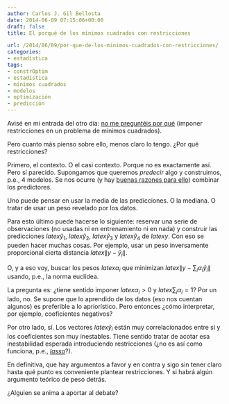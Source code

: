 ```yaml
---
author: Carlos J. Gil Bellosta
date: 2014-06-09 07:15:06+00:00
draft: false
title: El porqué de los mínimos cuadrados con restricciones

url: /2014/06/09/por-que-de-los-minimos-cuadrados-con-restricciones/
categories:
- estadística
tags:
- constrOptim
- estadística
- mínimos cuadrados
- modelos
- optimización
- predicción
---
```


Avisé en mi entrada del otro día: [no me preguntéis por qué](http://www.datanalytics.com/2014/06/05/minimos-cuadrados-con-restricciones/) (imponer restricciones en un problema de mínimos cuadrados).

Pero cuanto más pienso sobre ello, menos claro lo tengo. ¿Por qué restricciones?

Primero, el contexto. O el casi contexto. Porque no es exactamente así. Pero sí parecido. Supongamos que queremos _predecir_ algo y construimos, p.e., 4 modelos. Se nos ocurre (y hay [buenas razones para ello](http://ieeexplore.ieee.org/xpl/login.jsp?tp=&arnumber=5693450&url=http%3A%2F%2Fieeexplore.ieee.org%2Fxpls%2Fabs_all.jsp%3Farnumber%3D5693450)) combinar los predictores.

Uno puede pensar en usar la media de las predicciones. O la mediana. O tratar de usar un peso revelado por los datos.

Para esto último puede hacerse lo siguiente: reservar una serie de observaciones (no usadas ni en entrenamiento ni en nada) y construir las predicciones $latex \hat{y}_1$, $latex \hat{y}_2$, $latex \hat{y}_3$ y $latex \hat{y}_4$ de $latex y$. Con eso se pueden hacer muchas cosas. Por ejemplo, usar un peso inversamente proporcional cierta distancia $latex \|y - \hat{y}_i\|$.

O, y a eso voy, buscar los pesos $latex \alpha_i$ que minimizan $latex \|y - \sum_i \alpha_i \hat{y}_i\|$ usando, p.e., la norma euclídea.

La pregunta es: ¿tiene sentido imponer $latex \alpha_i > 0$ y $latex \sum_i \alpha_i = 1$? Por un lado, no. Se supone que lo aprendido de los datos (eso nos cuentan algunos) es preferible a lo apriorístico. Pero entonces ¿cómo interpretar, por ejemplo, coeficientes negativos?

Por otro lado, sí. Los vectores $latex \hat{y}_i$ están muy correlacionados entre sí y los coeficientes son muy inestables. Tiene sentido tratar de acotar esa inestabilidad esperada introduciendo restricciones (¿no es así como funciona, p.e., [_lasso_](http://en.wikipedia.org/wiki/Regularization_(mathematics))?).

En definitiva, que hay argumentos a favor y en contra y sigo sin tener claro hasta qué punto es conveniente plantear restricciones. Y si habrá algún argumento teórico de peso detrás.

¿Alguien se anima a aportar al debate?
